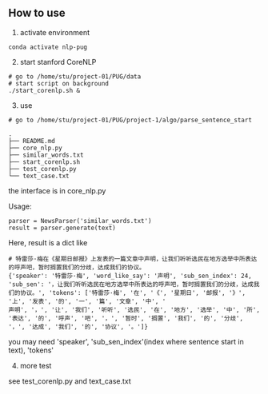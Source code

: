 ## How to use

1. activate environment

```shell
conda activate nlp-pug
```



2. start stanford CoreNLP

```shell
# go to /home/stu/project-01/PUG/data
# start script on background
./start_corenlp.sh &
```



3. use

```shell
# go to /home/stu/project-01/PUG/project-1/algo/parse_sentence_start
```

```
.
├── README.md
├── core_nlp.py 
├── similar_words.txt
├── start_corenlp.sh
├── test_corenlp.py
└── text_case.txt
```

the interface is in core_nlp.py

Usage:

```
parser = NewsParser('similar_words.txt')
result = parser.generate(text)
```

Here, result is a dict like

```shell
# 特雷莎·梅在《星期日邮报》上发表的一篇文章中声明，让我们听听选民在地方选举中所表达的呼声吧，暂时搁置我们的分歧，达成我们的协议。
{'speaker': '特雷莎·梅', 'word_like_say': '声明', 'sub_sen_index': 24, 'sub_sen': '，让我们听听选民在地方选举中所表达的呼声吧，暂时搁置我们的分歧，达成我们的协议。', 'tokens': ['特雷莎·梅', '在', '《', '星期日', '邮报', '》', '上', '发表', '的', '一', '篇', '文章', '中', '
声明', '，', '让', '我们', '听听', '选民', '在', '地方', '选举', '中', '所', '表达', '的', '呼声', '吧', '，', '暂时', '搁置', '我们', '的', '分歧', '，', '达成', '我们', '的', '协议', '。']}
```

you may need 'speaker', 'sub_sen_index'(index where sentence start in text), 'tokens'

4. more test

see test_corenlp.py and text_case.txt
